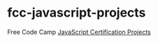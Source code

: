 # fcc-javascript-projects
Free Code Camp [JavaScript Certification Projects](https://www.freecodecamp.org/learn/javascript-algorithms-and-data-structures/javascript-algorithms-and-data-structures-projects/)
